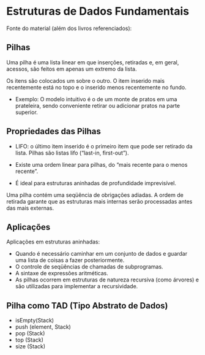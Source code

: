 # Estruturas de Dados Fundamentais
  
Fonte do material (além dos livros referenciados):

## Pilhas 

Uma pilha é uma lista linear em que inserções, retiradas e, em geral, acessos, são feitos em apenas um  extremo da lista.


Os itens são colocados um sobre o outro. O item inserido mais recentemente está no topo e o inserido menos recentemente no fundo.

   + Exemplo: O modelo intuitivo é o de um monte de pratos em uma prateleira, sendo conveniente retirar ou adicionar pratos na parte superior.

## Propriedades das Pilhas

   + LIFO: o último item inserido é o primeiro item que pode ser retirado da lista. Pilhas são listas lifo (“last-in, first-out”).

   + Existe uma ordem linear para pilhas, do “mais recente para o menos recente”.

   + É ideal para estruturas aninhadas de profundidade imprevisível.

Uma pilha contém uma seqüência de obrigações adiadas. A ordem de retirada garante que as estruturas mais internas serão processadas antes das mais externas.

## Aplicações 

Aplicações em estruturas aninhadas:

   + Quando é necessário caminhar em um conjunto de dados e guardar uma
lista de coisas a fazer posteriormente.
   + O controle de seqüências de chamadas de subprogramas. 
   + A sintaxe de expressões aritméticas.
   + As pilhas ocorrem em estruturas de natureza recursiva (como árvores) e são utilizadas para implementar a recursividade.

## Pilha como TAD (Tipo Abstrato de Dados) 

   + isEmpty(Stack)
   + push (element, Stack)
   + pop (Stack) 
   + top (Stack)
   + size (Stack)

